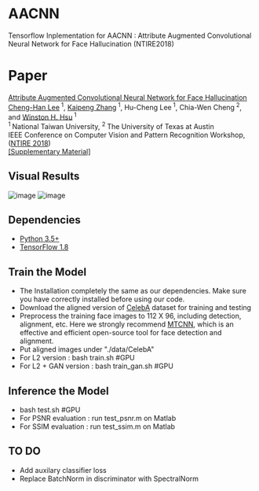 # AACNN
Tensorflow Inplementation for AACNN : Attribute Augmented Convolutional Neural Network for Face Hallucination (NTIRE2018)
# Paper
[Attribute Augmented Convolutional Neural Network for Face Hallucination](http://openaccess.thecvf.com/content_cvpr_2018_workshops/papers/w13/Lee_Attribute_Augmented_Convolutional_CVPR_2018_paper.pdf) <br/>
[Cheng-Han Lee](https://github.com/steven413d)<sup> 1</sup>, [Kaipeng Zhang](http://kpzhang93.github.io/)<sup> 1</sup>, Hu-Cheng Lee<sup> 1</sup>, Chia-Wen Cheng<sup> 2</sup>, and [Winston H. Hsu](https://winstonhsu.info/)<sup> 1</sup>    <br/>
<sup>1 </sup>National Taiwan University, <sup>2 </sup>The University of Texas at Austin <br/>
IEEE Conference on Computer Vision and Pattern Recognition Workshop, ([NTIRE 2018](http://www.vision.ee.ethz.ch/ntire18/))
<br/>
[[Supplementary Material]](http://openaccess.thecvf.com/content_cvpr_2018_workshops/supplemental/Lee_Attribute_Augmented_Convolutional_CVPR_2018_supplemental.pdf) <br/>
## Visual Results
![image](https://github.com/steven413d/AACNN/blob/master/img/fig1.png)
![image](https://github.com/steven413d/AACNN/blob/master/img/fig2.png)
## Dependencies
* [Python 3.5+](https://www.continuum.io/downloads)
* [TensorFlow 1.8](https://www.tensorflow.org/)

## Train the Model
* The Installation completely the same as our dependencies. Make sure you have correctly installed before using our code.
* Download the aligned version of [CelebA](http://mmlab.ie.cuhk.edu.hk/projects/CelebA.html) dataset for training and testing
* Preprocess the training face images to 112 X 96, including detection, alignment, etc. Here we strongly recommend [MTCNN](https://github.com/kpzhang93/MTCNN_face_detection_alignment), which is an effective and efficient open-source tool for face detection and alignment.
* Put aligned images under "./data/CelebA"
* For L2 version : bash train.sh #GPU
* For L2 + GAN version :  bash train_gan.sh #GPU

## Inference the Model
* bash test.sh #GPU
* For PSNR evaluation : run test_psnr.m on Matlab
* For SSIM evaluation : run test_ssim.m on Matlab

## TO DO
* Add auxilary classifier loss
* Replace BatchNorm in discriminator with SpectralNorm
